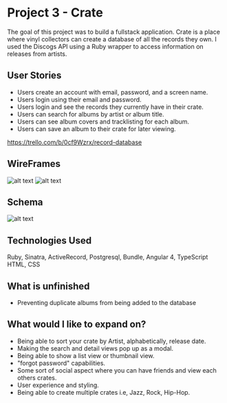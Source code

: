 # Project 3 - Crate

The goal of this project was to build a fullstack application.  Crate is a place where vinyl collectors can create a database of all the records they own.  I used the Discogs API using a Ruby wrapper to access information on releases from artists.

## User Stories

* Users create an account with email, password, and a screen name.
* Users login using their email and password.
* Users login and see the records they currently have in their crate.
* Users can search for albums by artist or album title.
* Users can see album covers and tracklisting for each album.
* Users can save an album to their crate for later viewing.

https://trello.com/b/0cf9Wzrx/record-database


## WireFrames

![alt text](https://photos.app.goo.gl/fwZ8Lwddhak73m5F2)
![alt text](https://photos.app.goo.gl/guqqVTpGXrDGjIAs1)

## Schema
![alt text](http://imgur.com/a/U6HSG)


## Technologies Used
Ruby, Sinatra, ActiveRecord, Postgresql, Bundle, Angular 4, TypeScript HTML, CSS

## What is unfinished
* Preventing duplicate albums from being added to the database


## What would I like to expand on?
* Being able to sort your crate by Artist, alphabetically, release date.
* Making the search and detail views pop up as a modal.
* Being able to show a list view or thumbnail view.
* "forgot password" capabilities.
* Some sort of social aspect where you can have friends and view each others crates.
* User experience and styling.
* Being able to create multiple crates i.e, Jazz, Rock, Hip-Hop.


